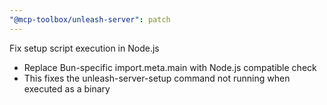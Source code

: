 ```yaml
---
"@mcp-toolbox/unleash-server": patch
---
```


Fix setup script execution in Node.js

- Replace Bun-specific import.meta.main with Node.js compatible check
- This fixes the unleash-server-setup command not running when executed as a binary